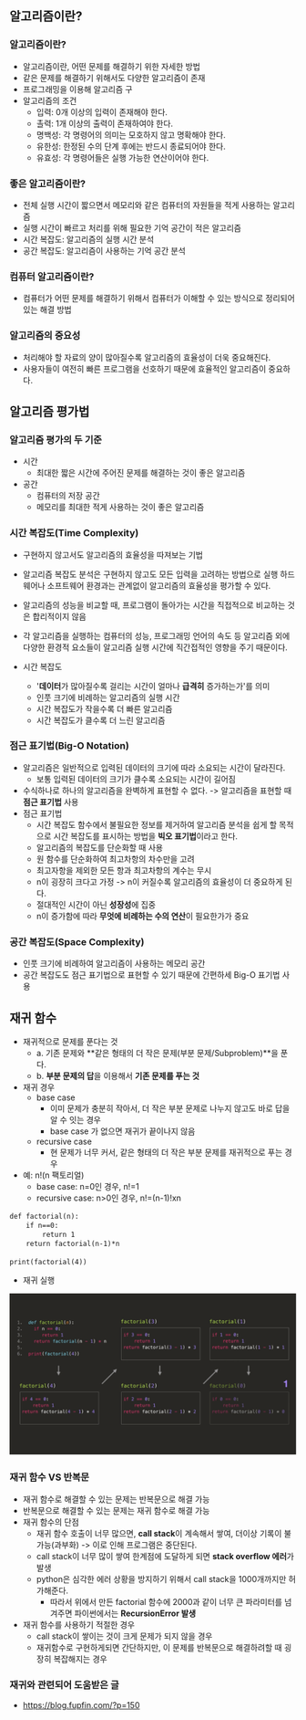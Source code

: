 ## 알고리즘이란?
### 알고리즘이란?
* 알고리즘이란, 어떤 문제를 해결하기 위한 자세한 방법
* 같은 문제를 해결하기 위해서도 다양한 알고리즘이 존재
* 프로그래밍을 이용해 알고리즘 구
* 알고리즘의 조건
    - 입력: 0개 이상의 입력이 존재해야 한다.
    - 촐력: 1개 이상의 출력이 존재하여야 한다.
    - 명백성: 각 명령어의 의미는 모호하지 않고 명확해야 한다.
    - 유한성: 한정된 수의 단계 후에는 반드시 종료되어야 한다.
    - 유효성: 각 명령어들은 실행 가능한 연산이어야 한다.


### 좋은 알고리즘이란?
* 전체 실행 시간이 짧으면서 메모리와 같은 컴퓨터의 자원들을 적게 사용하는 알고리즘
* 실행 시간이 빠르고 처리를 위해 필요한 기억 공간이 적은 알고리즘
* 시간 복잡도: 알고리즘의 실행 시간 분석
* 공간 복잡도: 알고리즘이 사용하는 기억 공간 분석

### 컴퓨터 알고리즘이란?
* 컴퓨터가 어떤 문제를 해결하기 위해서 컴퓨터가 이해할 수 있는 방식으로 정리되어 있는 해결 방법

### 알고리즘의 중요성
* 처리해야 할 자료의 양이 많아질수록 알고리즘의 효율성이 더욱 중요해진다.
* 사용자들이 여전히 빠른 프로그램을 선호하기 때문에 효율적인 알고리즘이 중요하다.

## 알고리즘 평가법
### 알고리즘 평가의 두 기준
* 시간
    - 최대한 짧은 시간에 주어진 문제를 해결하는 것이 좋은 알고리즘
* 공간
    - 컴퓨터의 저장 공간
    - 메모리를 최대한 적게 사용하는 것이 좋은 알고리즘

### 시간 복잡도(Time Complexity)
* 구현하지 않고서도 알고리즘의 효율성을 따져보는 기법
* 알고리즘 복잡도 분석은 구현하지 않고도 모든 입력을 고려하는 방법으로 실행 하드웨어나 소프트웨어 환경과는 관계없이 알고리즘의 효율성을 평가할 수 있다.
* 알고리즘의 성능을 비교할 때, 프로그램이 돌아가는 시간을 직접적으로 비교하는 것은 합리적이지 않음
* 각 알고리즘을 실행하는 컴퓨터의 성능, 프로그래밍 언어의 속도 등 알고리즘 외에 다양한 환경적 요소들이 알고리즘 실행 시간에 직간접적인 영향을 주기 때문이다.

* 시간 복잡도
    - '**데이터**가 많아질수록 걸리는 시간이 얼마나 **급격히** 증가하는가'를 의미
    - 인풋 크기에 비례하는 알고리즘의 실행 시간
    - 시간 복잡도가 작을수록 더 빠른 알고리즘
    - 시간 복잡도가 클수록 더 느린 알고리즘

### 점근 표기법(Big-O Notation)
* 알고리즘은 일반적으로 입력된 데이터의 크기에 따라 소요되는 시간이 달라진다.
    - 보통 입력된 데이터의 크기가 클수록 소요되는 시간이 길어짐
* 수식하나로 하나의 알고리즘을 완벽하게 표현할 수 없다. -> 알고리즘을 표현할 때 **점근 표기법** 사용
* 점근 표기법
    - 시간 복잡도 함수에서 불필요한 정보를 제거하여 알고리즘 분석을 쉽게 할 목적으로 시간 복잡도를 표시하는 방법을 **빅오 표기법**이라고 한다.
    - 알고리즘의 복잡도를 단순화할 때 사용
    - 원 함수를 단순화하여 최고차항의 차수만을 고려
    - 최고자항을 제외한 모든 항과 최고차항의 계수는 무시
    - n이 굉장히 크다고 가정 -> n이 커질수록 알고리즘의 효율성이 더 중요하게 된다.
    - 절대적인 시간이 아닌 **성장성**에 집중
    - n이 증가함에 따라 **무엇에 비례하는 수의 연산**이 필요한가가 중요

### 공간 복잡도(Space Complexity)
* 인풋 크기에 비례하여 알고리즘이 사용하는 메모리 공간
* 공간 복잡도도 점근 표기법으로 표현할 수 있기 때문에 간편하세 Big-O 표기법 사용

## 재귀 함수
* 재귀적으로 문제를 푼다는 것 
    - a. 기존 문제와 **같은 형태의 더 작은 문제(부분 문제/Subproblem)**을 푼다.
    - b. **부분 문제의 답**을 이용해서 **기존 문제를 푸는 것**
* 재귀 경우
    - base case
        + 이미 문제가 충분히 작아서, 더 작은 부분 문제로 나누지 않고도 바로 답을 알 수 잇는 경우
        + base case 가 없으면 재귀가 끝이나지 않음
    - recursive case
        + 현 문제가 너무 커서, 같은 형태의 더 작은 부분 문제를 재귀적으로 푸는 경우
* 예: n!(n 팩토리얼)
    - base case: n=0인 경우, n!=1
    - recursive case: n>0인 경우, n!=(n-1)!xn
```
def factorial(n):
    if n==0:
        return 1
    return factorial(n-1)*n

print(factorial(4))
```
* 재귀 실행
<img src="images/재귀.png">

### 재귀 함수 VS 반복문
* 재귀 함수로 해결할 수 있는 문제는 반복문으로 해결 가능
* 반복문으로 해결할 수 있는 문제는 재귀 함수로 해결 가능
* 재귀 함수의 단점
    - 재귀 함수 호출이 너무 많으면, **call stack**이 계속해서 쌓여, 더이상 기록이 불가능(과부화) -> 이로 인해 프로그램은 중단된다.
    - call stack이 너무 많이 쌓여 한계점에 도달하게 되면 **stack overflow 에러**가 발생
    - python은 심각한 에러 상황을 방지하기 위해서 call stack을 1000개까지만 허가해준다.
        + 따라서 위에서 만든 factorial 함수에 2000과 같이 너무 큰 파라미터를 넘겨주면 파이썬에서는 **RecursionError 발생**
* 재귀 함수를 사용하기 적절한 경우
    - call stack이 쌓이는 것이 크게 문제가 되지 않을 경우
    - 재귀함수로 구현하게되면 간단하지만, 이 문제를 반복문으로 해결하려할 때 굉장히 복잡해지는 경우

### 재귀와 관련되어 도움받은 글
* https://blog.fupfin.com/?p=150